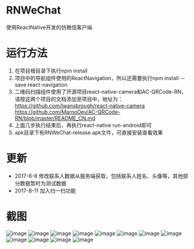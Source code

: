 # RNWeChat
使用ReactNative开发的仿微信客户端

# 运行方法
1. 在项目根目录下执行npm install
2. 项目中的导航组件使用的ReactNavigation，所以还需要执行npm install --save react-navigation
3. 二维码扫描组件使用了开源项目react-native-camera和AC-QRCode-RN，请按这两个项目的文档添加至项目中，地址为：
  https://github.com/lwansbrough/react-native-camera
  https://github.com/MarnoDev/AC-QRCode-RN/blob/master/README_CN.md
4. 上面几步执行结束后，再执行react-native run-android即可
5. apk目录下有RNWeChat-release.apk文件，可直接安装查看效果

# 更新
* 2017-6-8 修改联系人数据从服务端获取，包括联系人姓名、头像等，其他部分数据暂时为测试数据
* 2017-8-11 加入扫一扫功能

# 截图
![image](https://github.com/yubo725/RNWeChat/blob/master/screenshots/5.jpg)
![image](https://github.com/yubo725/RNWeChat/blob/master/screenshots/6.jpg)
![image](https://github.com/yubo725/RNWeChat/blob/master/screenshots/7.jpg)
![image](https://github.com/yubo725/RNWeChat/blob/master/screenshots/8.jpg)
![image](https://github.com/yubo725/RNWeChat/blob/master/screenshots/1.jpg)
![image](https://github.com/yubo725/RNWeChat/blob/master/screenshots/2.jpg)
![image](https://github.com/yubo725/RNWeChat/blob/master/screenshots/3.jpg)
![image](https://github.com/yubo725/RNWeChat/blob/master/screenshots/4.jpg)
![image](https://github.com/yubo725/RNWeChat/blob/master/screenshots/9.jpg)
![image](https://github.com/yubo725/RNWeChat/blob/master/screenshots/10.jpg)
![image](https://github.com/yubo725/RNWeChat/blob/master/screenshots/11.jpg)
![image](https://github.com/yubo725/RNWeChat/blob/master/screenshots/12.jpg)
